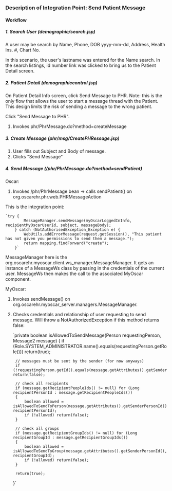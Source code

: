 ### Description of Integration Point: Send Patient Message

#### Workflow

##### 1. Search User (demographic/search.jsp)
A user may be search by Name, Phone, DOB yyyy-mm-dd, Address, Health Ins. #, Chart No.

In this scenario, the user's lastname was entered for the Name search.
In the search listings, id number link was clicked to bring us to the Patient Detail screen.

##### 2. Patient Detail (demographiccontrol.jsp)

On Patient Detail Info screen, click Send Message to PHR.
Note: this is the only flow that allows the user to start a message thread with the Patient. This design limits the risk of sending a message to the wrong patient.

Click "Send Message to PHR". 
1. Invokes phr/PhrMessage.do?method=createMessage

##### 3. Create Message (phr/msg/CreatePHRessage.jsp)
1. User fills out Subject and Body of message. 
2. Clicks "Send Message"

##### 4. Send Message (/phr/PhrMessage.do?method=sendPatient)

Oscar:
1. Invokes /phr/PhrMessage bean -> calls sendPatient() on org.oscarehr.phr.web.PHRMessageAction 

This is the integration point:

	`try {
	        MessageManager.sendMessage(myOscarLoggedInInfo, recipientMyOscarUserId, subject, messageBody);
        } catch (NotAuthorisedException_Exception e) {
	        WebUtils.addErrorMessage(request.getSession(), "This patient has not given you permissions to send them a message.");
	        return mapping.findForward("create");
        }`

MessageManager here is the org.oscarehr.myoscar.client.ws_manager.MessageManager. It gets an instance of a MessageWs class by passing in the credentials of the current user. MessageWs then makes the call to the associated MyOscar component.

MyOscar:
1. Invokes sendMessage() on org.oscarehr.myoscar_server.managers.MessageManager.
2. Checks credentials and relationship of user requesting to send message. Will throw a NotAuthorizedException if this method returns false:

	`private boolean isAllowedToSendMessage(Person requestingPerson, Message2 message)
	{
		if (Role.SYSTEM_ADMINISTRATOR.name().equals(requestingPerson.getRole())) return(true);

		// messages must be sent by the sender (for now anyways)
		if (!requestingPerson.getId().equals(message.getAttributes().getSenderPersonId())) return(false);

		// check all recipients
		if (message.getRecipientPeopleIds() != null) for (Long recipientPersonId : message.getRecipientPeopleIds())
		{
			boolean allowed = isAllowedToSendToPerson(message.getAttributes().getSenderPersonId(), recipientPersonId);
			if (!allowed) return(false);
		}

		// check all groups
		if (message.getRecipientGroupIds() != null) for (Long recipientGroupId : message.getRecipientGroupIds())
		{
			boolean allowed = isAllowedToSendToGroup(message.getAttributes().getSenderPersonId(), recipientGroupId);
			if (!allowed) return(false);
		}

		return(true);
	}`
